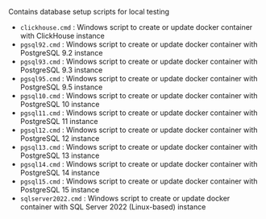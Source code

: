 Contains database setup scripts for local testing

- `clickhouse.cmd` : Windows script to create or update docker container with ClickHouse instance
- `pgsql92.cmd` : Windows script to create or update docker container with PostgreSQL 9.2 instance
- `pgsql93.cmd` : Windows script to create or update docker container with PostgreSQL 9.3 instance
- `pgsql95.cmd` : Windows script to create or update docker container with PostgreSQL 9.5 instance
- `pgsql10.cmd` : Windows script to create or update docker container with PostgreSQL 10 instance
- `pgsql11.cmd` : Windows script to create or update docker container with PostgreSQL 11 instance
- `pgsql12.cmd` : Windows script to create or update docker container with PostgreSQL 12 instance
- `pgsql13.cmd` : Windows script to create or update docker container with PostgreSQL 13 instance
- `pgsql14.cmd` : Windows script to create or update docker container with PostgreSQL 14 instance
- `pgsql15.cmd` : Windows script to create or update docker container with PostgreSQL 15 instance
- `sqlserver2022.cmd` : Windows script to create or update docker container with SQL Server 2022 (Linux-based) instance
